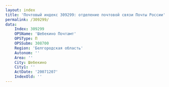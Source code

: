 ```yaml
---
layout: index
title: 'Почтовый индекс 309299: отделение почтовой связи Почты России'
permalink: /309299/
data:
    Index: 309299
    OPSName: 'Шебекино Почтамт'
    OPSType: П
    OPSSubm: 308700
    Region: 'Белгородская область'
    Autonom: ''
    Area: ''
    City: Шебекино
    City1: ''
    ActDate: '20071207'
    IndexOld: ''
---
```

